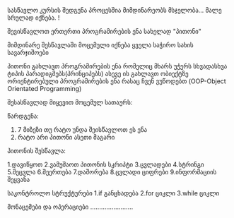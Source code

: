 სასწავლო კურსის შედგენა პროცესშია მიმდინარეობს მსჯელობა... მალე სრულად იქნება. !

შევისწავლოთ ერთერთი პროგრამირების ენა სახელად "პითონი"

მიმდინარე შესწავლაში მოცემული იქნება ყველა საჭირო სახის სავარჯიშოები

პითონი გახლავთ პროგრამირების ენა რომელიც მხარს უჭერს სხვადასხვა ტიპის პარადიგმებს(პრინციპებს)
ასევე ის გახლავთ ობიექტზე ორიენტირებული პროგრამირების ენა რასაც ჩვენ ვუწოდებთ (OOP-Object Orientated Programming)

შესასწავლად მიყევით მოცემულ სათაურს:


წარდგენა:
1. 7 მიზეზი თუ რატო უნდა შეისწავლოთ ეს ენა
2. რატო არი პითონი ასეთი მაგარი

პითონის შესწავლა:

 1.დავიწყოთ
 2.ვამუშაოთ პითონის სკრიპტი
 3.ცვლადები
 4.სტრინგი
 5.შეცვლა
 6.შეერთება
 7.დაშორება
 8.ცვლადი ციფრები
 9.ინფორმაციის შეყვანა

საკონტროლო სტრუქტურები
 1.if განცხადება
 2.for ციკლი
 3.while ციკლი

მონაცემები და ოპერაციები
........................
